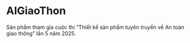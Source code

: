 # AIGiaoThon
Sản phẩm tham gia cuộc thi “Thiết kế sản phẩm tuyên truyền về An toàn giao thông” lần 5 năm 2025.
